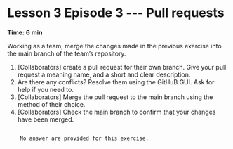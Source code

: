 # Lesson 3 Episode 3 --- Pull requests 
**Time: 6 min**

Working as a team, merge the changes made in the previous exercise into the main branch of the team’s repository.

1. [Collaborators] create a pull request for their own branch. Give your pull request a meaning name, and a short and clear description.
2. Are there any conflicts? Resolve them using the GitHuB GUI. Ask for help if you need to.
3. [Collaborators] Merge the pull request to the main branch using the method of their choice.
4. [Collaborators] Check the main branch to confirm that your changes have been merged.

```{dropdown} Answers

    No answer are provided for this exercise.

```
